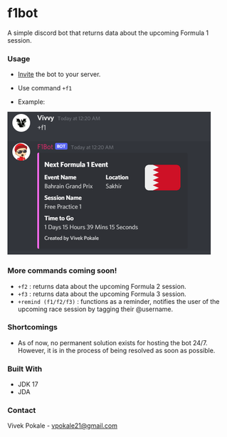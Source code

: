 # f1bot
A simple discord bot that returns data about the upcoming Formula 1 session.

### Usage

* [Invite](https://discord.com/api/oauth2/authorize?client_id=951889203581579304&permissions=34628298864&scope=bot) the bot to your server. 

* Use command `+f1`

* Example: 

<div align="left">
    <img src="Screenshot 2022-03-17 002640.png">
  
### More commands coming soon!
  
* `+f2` : returns data about the upcoming Formula 2 session.
* `+f3` : returns data about the upcoming Formula 3 session.
* `+remind (f1/f2/f3)` : functions as a reminder, notifies the user of the upcoming race session by tagging their @username.

### Shortcomings
  
* As of now, no permanent solution exists for hosting the bot 24/7. However, it is in the process of being resolved as soon as possible.
  
### Built With

* JDK 17
* JDA
  
### Contact

Vivek Pokale - vpokale21@gmail.com
